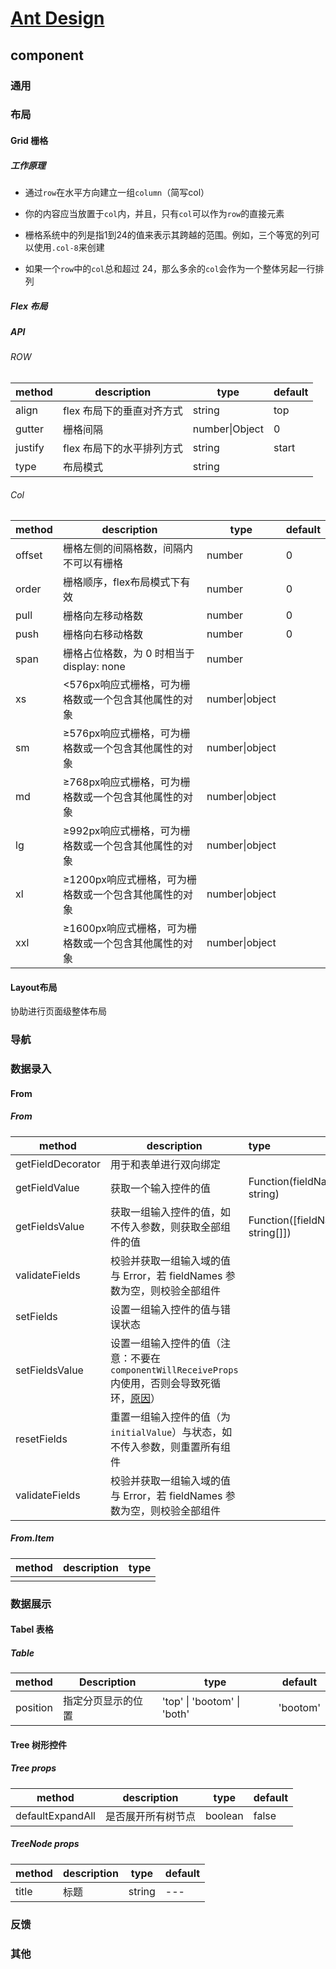 # [Ant Design](https://ant.design/index-cn)

## component

### 通用

### 布局

#### Grid 栅格

##### 工作原理

- 通过`row`在水平方向建立一组`column`（简写col）

- 你的内容应当放置于`col`内，并且，只有`col`可以作为`row`的直接元素

- 栅格系统中的列是指1到24的值来表示其跨越的范围。例如，三个等宽的列可以使用`.col-8`来创建

- 如果一个`row`中的`col`总和超过 24，那么多余的`col`会作为一个整体另起一行排列

##### Flex 布局

##### API

###### ROW

| method  | description               | type           | default |
| ------- | ------------------------- | -------------- | ------- |
| align   | flex 布局下的垂直对齐方式 | string         | top     |
| gutter  | 栅格间隔                  | number\|Object | 0       |
| justify | flex 布局下的水平排列方式 | string         | start   |
| type    | 布局模式                  | string         |         |

###### Col

| method | description                                           | type           | default |
| ------ | ----------------------------------------------------- | -------------- | ------- |
| offset | 栅格左侧的间隔格数，间隔内不可以有栅格                | number         | 0       |
| order  | 栅格顺序，flex布局模式下有效                          | number         | 0       |
| pull   | 栅格向左移动格数                                      | number         | 0       |
| push   | 栅格向右移动格数                                      | number         | 0       |
| span   | 栅格占位格数，为 0 时相当于display: none              | number         |         |
| xs     | <576px响应式栅格，可为栅格数或一个包含其他属性的对象  | number\|object |         |
| sm     | ≥576px响应式栅格，可为栅格数或一个包含其他属性的对象  | number\|object |         |
| md     | ≥768px响应式栅格，可为栅格数或一个包含其他属性的对象  | number\|object |         |
| lg     | ≥992px响应式栅格，可为栅格数或一个包含其他属性的对象  | number\|object |         |
| xl     | ≥1200px响应式栅格，可为栅格数或一个包含其他属性的对象 | number\|object |         |
| xxl    | ≥1600px响应式栅格，可为栅格数或一个包含其他属性的对象 | number\|object |         |

#### Layout布局

协助进行页面级整体布局

### 导航

### 数据录入

#### From

##### From

| method            | description           | type                        |
| ----------------- | ---------------------- | :-------------------------- |
| getFieldDecorator | 用于和表单进行双向绑定 |                             |
| getFieldValue     | 获取一个输入控件的值   | Function(fieldName: string) |
| getFieldsValue | 获取一组输入控件的值，如不传入参数，则获取全部组件的值 | Function([fieldNames: string[]]) |
|  validateFields   | 校验并获取一组输入域的值与 Error，若 fieldNames 参数为空，则校验全部组件 |  |
| setFields | 设置一组输入控件的值与错误状态 | |
| setFieldsValue | 设置一组输入控件的值（注意：不要在 `componentWillReceiveProps` 内使用，否则会导致死循环，[原因](https://github.com/ant-design/ant-design/issues/2985)） | |
| resetFields | 重置一组输入控件的值（为 `initialValue`）与状态，如不传入参数，则重置所有组件 | |
| validateFields | 校验并获取一组输入域的值与 Error，若 fieldNames 参数为空，则校验全部组件 | |

##### From.Item

| method | description | type |
| ------ | ----------- | ---- |
|        |             |      |

### 数据展示

#### Tabel 表格

##### Table

| method   | Description        | type                        | default  |
| -------- | ------------------ | --------------------------- | -------- |
| position | 指定分页显示的位置 | 'top' \| 'bootom' \| 'both' | 'bootom' |

#### Tree 树形控件

##### Tree props

| method           | description        | type    | default |
| ---------------- | ------------------ | ------- | ------- |
| defaultExpandAll | 是否展开所有树节点 | boolean | false   |

##### TreeNode props

| method | description | type   | default |
| ------ | ----------- | ------ | ------- |
| title  | 标题        | string | ---     |

### 反馈

### 其他

